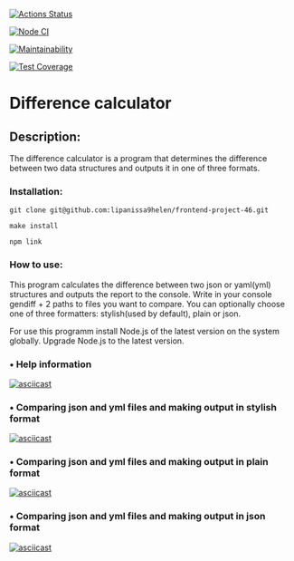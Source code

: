 [![Actions Status](https://github.com/lipanissa9helen/frontend-project-46/workflows/hexlet-check/badge.svg)](https://github.com/lipanissa9helen/frontend-project-46/actions)

[![Node CI](https://github.com/lipanissa9helen/frontend-project-46/workflows/Node%20CI/badge.svg)](https://github.com/lipanissa9helen/frontend-project-46/actions)

[![Maintainability](https://api.codeclimate.com/v1/badges/a9f1ce439ecf499b6c84/maintainability)](https://codeclimate.com/github/lipanissa9helen/frontend-project-46/maintainability)

[![Test Coverage](https://api.codeclimate.com/v1/badges/a9f1ce439ecf499b6c84/test_coverage)](https://codeclimate.com/github/lipanissa9helen/frontend-project-46/test_coverage)

# Difference calculator

## Description:

The difference calculator is a program that determines the difference between two data structures and outputs it in one of three formats.

### Installation: 
```
git clone git@github.com:lipanissa9helen/frontend-project-46.git
```
```
make install
```
```
npm link
```

### How to use:

This program calculates the difference between two json or yaml(yml) structures and outputs the report to the console. Write in your console gendiff + 2 paths to files you want to compare. You can optionally choose one of three formatters: stylish(used by default), plain or json.

For use this programm install Node.js of the latest version on the system globally. Upgrade Node.js to the latest version.

### • Help information
[![asciicast](https://asciinema.org/a/NaekjbOKRa2pwkROSK2V8WewU.svg)](https://asciinema.org/a/NaekjbOKRa2pwkROSK2V8WewU)

### • Comparing json and yml files and making output in stylish format
[![asciicast](https://asciinema.org/a/ulIDf2OiYhHK4p3qUEesZR6XF.svg)](https://asciinema.org/a/ulIDf2OiYhHK4p3qUEesZR6XF)

### • Comparing json and yml files and making output in plain format
[![asciicast](https://asciinema.org/a/wuLOgTpJmxJirOuQs72AHx9od.svg)](https://asciinema.org/a/wuLOgTpJmxJirOuQs72AHx9od)

### • Comparing json and yml files and making output in json format
[![asciicast](https://asciinema.org/a/XzDlKkUnAYvIvWU0KPCG7STTO.svg)](https://asciinema.org/a/XzDlKkUnAYvIvWU0KPCG7STTO)